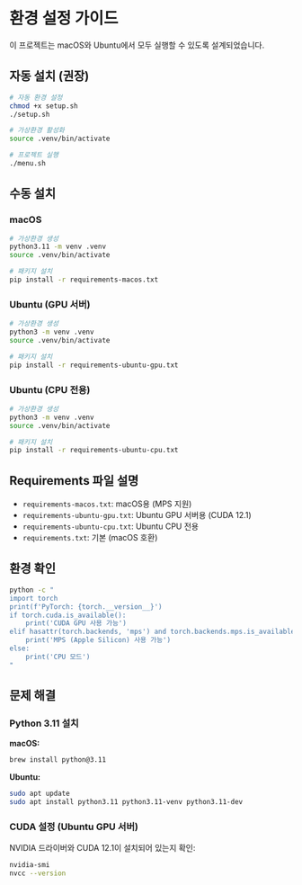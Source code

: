 # 환경 설정 가이드

이 프로젝트는 macOS와 Ubuntu에서 모두 실행할 수 있도록 설계되었습니다.

## 자동 설치 (권장)

```bash
# 자동 환경 설정
chmod +x setup.sh
./setup.sh

# 가상환경 활성화
source .venv/bin/activate

# 프로젝트 실행
./menu.sh
```

## 수동 설치

### macOS
```bash
# 가상환경 생성
python3.11 -m venv .venv
source .venv/bin/activate

# 패키지 설치
pip install -r requirements-macos.txt
```

### Ubuntu (GPU 서버)
```bash
# 가상환경 생성
python3 -m venv .venv
source .venv/bin/activate

# 패키지 설치
pip install -r requirements-ubuntu-gpu.txt
```

### Ubuntu (CPU 전용)
```bash
# 가상환경 생성
python3 -m venv .venv
source .venv/bin/activate

# 패키지 설치
pip install -r requirements-ubuntu-cpu.txt
```

## Requirements 파일 설명

- `requirements-macos.txt`: macOS용 (MPS 지원)
- `requirements-ubuntu-gpu.txt`: Ubuntu GPU 서버용 (CUDA 12.1)
- `requirements-ubuntu-cpu.txt`: Ubuntu CPU 전용
- `requirements.txt`: 기본 (macOS 호환)

## 환경 확인

```bash
python -c "
import torch
print(f'PyTorch: {torch.__version__}')
if torch.cuda.is_available():
    print('CUDA GPU 사용 가능')
elif hasattr(torch.backends, 'mps') and torch.backends.mps.is_available():
    print('MPS (Apple Silicon) 사용 가능')
else:
    print('CPU 모드')
"
```

## 문제 해결

### Python 3.11 설치

**macOS:**
```bash
brew install python@3.11
```

**Ubuntu:**
```bash
sudo apt update
sudo apt install python3.11 python3.11-venv python3.11-dev
```

### CUDA 설정 (Ubuntu GPU 서버)

NVIDIA 드라이버와 CUDA 12.1이 설치되어 있는지 확인:
```bash
nvidia-smi
nvcc --version
```
